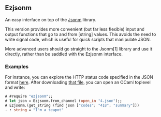 ## Ezjsonm

An easy interface on top of the
[Jsonm](http://erratique.ch/software/jsonm) library.

This version provides more convenient (but far less flexible)
input and output functions that go to and from [string] values.
This avoids the need to write signal code, which is useful for
quick scripts that manipulate JSON.

More advanced users should go straight to the Jsonm[1] library and
use it directly, rather than be saddled with the Ezjsonm interface.

### Examples

For instance, you can explore the HTTP status code specified in the
JSON format [here](https://github.com/citricsquid/httpstatus.es).
After downloading [that
file](https://raw.github.com/citricsquid/httpstatus.es/master/codes/4.json),
you can open an OCaml toplevel and write:

```ocaml
# #require "ezjsonm";;
# let json = Ezjsonm.from_channel (open_in "4.json");;
# Ezjsonm.(get_string (find json ["codes"; "418"; "summary"]))
- : string = "I'm a teapot"
```
